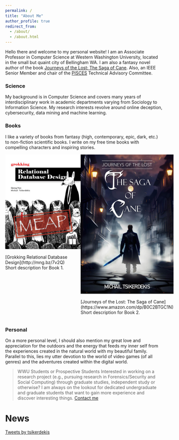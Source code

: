 ```yaml
---
permalink: /
title: "About Me"
author_profile: true
redirect_from:
  - /about/
  - /about.html
---
```


Hello there and welcome to my personal website! I am an Associate Professor in Computer Science at Western Washington University, located in the small but quaint city of Bellingham WA. I am also a fantasy novel author of the book [Journeys of the Lost: The Saga of Cane](/journeys-of-the-lost). Also, an IEEE Senior Member and chair of the [PISCES](https://pisces-nw.org/) Technical Advisory Committee.

### Science
My background is in Computer Science and covers many years of interdisciplinary work in academic departments varying from Sociology to Information Science. My research interests revolve around online deception, cybersecurity, data mining and machine learning.

### Books
I like a variety of books from fantasy (high, contemporary, epic, dark, etc.) to non-fiction scientific books. I write on my free time books with compelling characters and inspiring stories.

<div style="display: flex; justify-content: space-between; align-items: top;">
    <div style="flex: 0 0 48%;">
        <img src="images/Hao-HI-MEAP.jpg" alt="Grokking Relational Database Design">
        <p> [Grokking Relational Database Design](http://mng.bz/7v2Q) <br>Short description for Book 1.</p>
    </div>
    <div style="flex: 0 0 48%;">
        <img src="images/Cover1024_1.jpg" alt="Journeys of the Lost: The Saga of Cane">
        <p> [Journeys of the Lost: The Saga of Cane](https://www.amazon.com/dp/B0C2BTGC1N) <br>Short description for Book 2.</p>
    </div>
</div>


### Personal
On a more personal level, I should also mention my great love and appreciation for the outdoors and the energy that feeds my inner self from the experiences created in the natural world with my beautiful family. Parallel to this, lies my utter devotion to the world of video games (of all genres) and the adventures created within the digital world.


> WWU Students or Prospective Students
> Interested in working on a research project (e.g., pursuing research in Forensics/Security and Social Computing) through graduate studies, independent study or otherwise? I am always on the lookout for dedicated undergraduate and graduate students that want to gain more experience and discover interesting things. [Contact me](/contact/)


News
======

<a class="twitter-timeline" href="https://twitter.com/tsikerdekis?ref_src=twsrc%5Etfw">Tweets by tsikerdekis</a> <script async src="https://platform.twitter.com/widgets.js" charset="utf-8"></script> 
